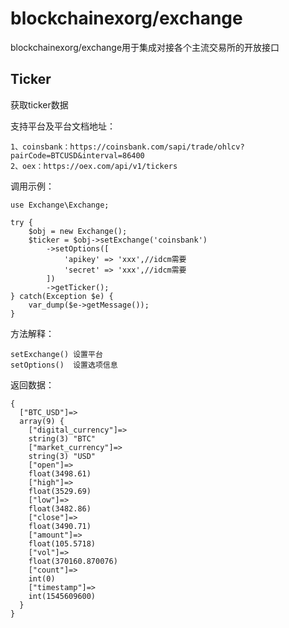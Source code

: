 # blockchainexorg/exchange
blockchainexorg/exchange用于集成对接各个主流交易所的开放接口

## Ticker
获取ticker数据

支持平台及平台文档地址：

```
1、coinsbank：https://coinsbank.com/sapi/trade/ohlcv?pairCode=BTCUSD&interval=86400
2、oex：https://oex.com/api/v1/tickers
```

调用示例：
```
use Exchange\Exchange;

try {
    $obj = new Exchange();
    $ticker = $obj->setExchange('coinsbank')   
        ->setOptions([
            'apikey' => 'xxx',//idcm需要
            'secret' => 'xxx',//idcm需要
        ])
        ->getTicker();
} catch(Exception $e) {
    var_dump($e->getMessage());
}
```
方法解释：
```
setExchange() 设置平台
setOptions()  设置选项信息
```
返回数据：
```
{
  ["BTC_USD"]=>
  array(9) {
    ["digital_currency"]=>
    string(3) "BTC"
    ["market_currency"]=>
    string(3) "USD"
    ["open"]=>
    float(3498.61)
    ["high"]=>
    float(3529.69)
    ["low"]=>
    float(3482.86)
    ["close"]=>
    float(3490.71)
    ["amount"]=>
    float(105.5718)
    ["vol"]=>
    float(370160.870076)
    ["count"]=>
    int(0)
    ["timestamp"]=>
    int(1545609600)
  }
}

```
